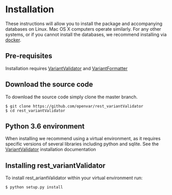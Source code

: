 # Installation

These instructions will allow you to install the package and accompanying databases on Linux. Mac OS X computers operate similarly.
For any other systems, or if you cannot install the databases, we recommend installing via [docker](DOCKER.md).

## Pre-requisites
Installation requires [VariantValidator](https://github.com/openvar/variantValidator) and [VariantFormatter](https://github.com/openvar/variantFormatter)

## Download the source code

To download the source code simply clone the master branch.

```
$ git clone https://github.com/openvar/rest_variantValidator
$ cd rest_variantValidator
```

## Python 3.6 environment

When installing  we recommend using a virtual environment, as it requires specific versions of several libraries including python and sqlite. See the [VariantValidator](https://github.com/openvar/variantValidator) installation documentation

## Installing rest_variantValidator

To install rest_ariantValidator within your virtual environment run:
```
$ python setup.py install
```
